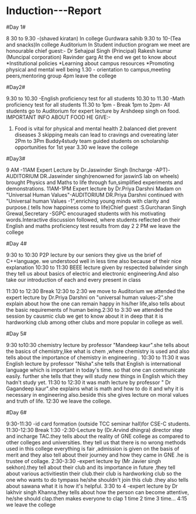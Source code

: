 # Induction---Report
#Day 1#

8 30 to 9.30 -(shaved kiratan) In college Gurdwara sahib
9.30 to 10-(Tea and snacks)In college Auditorium 
In Student induction program we meet are honourable chief guest:-
Dr Sehajpal Singh (Principal)
Rakesh kumar (Muncipal corporation)
Ravinder garg
At the end we get to know about
*Institutional policies
*Learning about campus resources 
*Promoting physical and mental well being 
1.30 - orientation to campus,meeting peers,mentoring group
4pm leave the college


#Day2#

9.30 to 10.30 -English proficiency test for all students 
10.30 to 11.30 -Math proficiency test for all students
11.30 to 1pm - Break
1pm to 2pm- All students go to Auditorium for expert lecture by Arshdeep singh on food.
IMPORTANT INFO ABOUT FOOD HE GIVE:-
1. Food is vital for physical and mental health 
2.balanced diet prevent diseases 
3 skipping meals can lead to cravings and overeating later
2Pm to 3Pm
Buddy4study team guided students on scholarship opportunities for 1st year
3.30 we leave the college 


#Day3#

9 AM -11AM Expert Lecture by Dr.Jaswinder Singh (Incharge -APT)-AUDITORIUM
DR.Jaswinder singh(renowned for jaswinS lab on wheels) brought Physics and Maths to life through fun,simplified experiments and demonstrations.
11AM-1PM
Expert lecture by Dr.Priya Darshni Madam on "Universal Human Values"-AUDITORIUM
DR.Priya Darshni continued with "Universal human Values -1",enriching young minds with clarity and purpose.( tells how happiness come to life)Chief guest :S.Gurcharan Singh Grewal,Secretary -SGPC encouraged students with his motivating words.Interactive discussion followed, where students reflected on their English and maths proficiency test results from day 2
2 PM we leave the college 



#Day 4#

9:30 to 10:30 P2P lecture by our seniors they give us the brief of C++language. we understood well in less time also because of their nice explanation 
10:30 to 11:30 BEEE lecture given by respected balwinder singh they tell us about basics of electric and electronic engineering.And also take our introduction of each and every present in class 

11:30 to 12:30 Break
12:30 to 2:30 we move to Auditorium 
we attended the expert lecture by Dr.Priya Darshni on "universal human values-2".she explain about how the one can remain happy in his/her life,also tells about the basic requirements of human being.2:30 to 3:30 we attended the session by causmic club we get to know about it in deep that it is hardworking club among other clubs and more popular in college as well.


#Day 5# 


9:30 to10:30 chemistry lecture by professor "Mandeep kaur".she tells about the basics of chemistry,like what is chem ,where chemistry is used and also tells about the importance of chemistry in engineering .
10:30 to 11:30 it was English lecture by professor "Nisha".she tells that English is international language which is important in today's time. so that one can communicate easily. further she tells that they will study new things in English which they hadn't study yet.
11:30 to 12:30 it was math lecture by professor " Dr Gagandeep kaur".she explains what is math and how to do it and why it is necessary in engineering also.beside this she gives lecture on moral values and truth of life. 
12:30 we leave the college. 



#Day 6#




9:30-11:30 -id card formation (outside TCC seminar hall)for CSE-C students.
11:30-12:30 Break
1:30 -2:30-Lecture by (Dr.Arvind dhingra)
director step and incharge TAC.they tells about the reality of GNE college as compared to other colleges and universities. they tell us that there is no wrong methods used in this college everything is fair ,admission is given on the basis of merit and they also tell about their journey and how they came in GNE .he is trustee of collage.
2:30-3:30 -expert lecture by (Mr Javier singh sekhon).they tell about their club and its importance in future ,they tell about various activitiestin their club.their club is hardworking club so the one who wants to do tympass he/she shouldn't join this club .they also tells about sawana what it is how it's helpful.
3:30 to 4 -expert lecture by Dr lakhvir singh Khanna,they tells about how the person can become attentive, he/she should clap.then makes everyone to clap 1 time 2 time 3 time...
4:15 we leave the college 